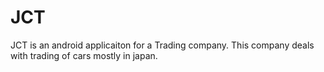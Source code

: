 # JCT
JCT is an android applicaiton for a Trading company. This company deals with trading of cars mostly in japan.
